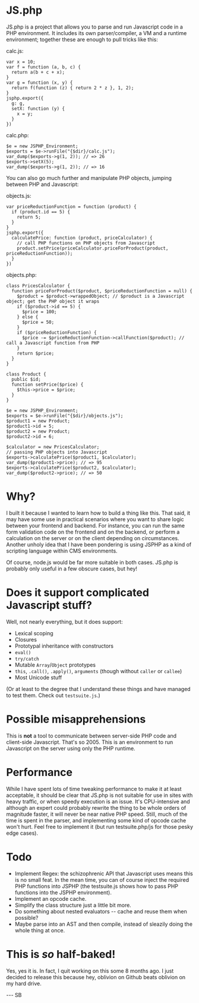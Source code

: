 JS.php
======

JS.php is a project that allows you to parse and run Javascript code in a PHP environment. It includes its own parser/compiler, a VM and a runtime environment; together these are enough to pull tricks like this:

calc.js:

    var x = 10;
    var f = function (a, b, c) {
      return a(b + c + x);
    }
    var g = function (x, y) {
      return f(function (z) { return 2 * z }, 1, 2);
    }
    jsphp.export({
      g: g,
      setX: function (y) {
        x = y;
      }
    })

calc.php:

    $e = new JSPHP_Environment;
    $exports = $e->runFile("{$dir}/calc.js");
    var_dump($exports->g(1, 2)); // => 26
    $exports->setX(5);
    var_dump($exports->g(1, 2)); // => 16

You can also go much further and manipulate PHP objects, jumping between PHP and Javascript:

objects.js:

    var priceReductionFunction = function (product) {
      if (product.id == 5) {
        return 5;
      }
    }
    jsphp.export({
      calculatePrice: function (product, priceCalculator) {
        // call PHP functions on PHP objects from Javascript
        product.setPrice(priceCalculator.priceForProduct(product, priceReductionFunction));
      }
    })

objects.php:

    class PricesCalculator {
      function priceForProduct($product, $priceReductionFunction = null) {
        $product = $product->wrappedObject; // $product is a Javascript object; get the PHP object it wraps
        if ($product->id == 5) {
          $price = 100;
        } else {
          $price = 50;
        }
        if ($priceReductionFunction) {
          $price -= $priceReductionFunction->callFunction($product); // call a Javascript function from PHP
        }
        return $price;
      }
    }
    
    class Product {
      public $id;
      function setPrice($price) {
        $this->price = $price;
      }
    }
    
    $e = new JSPHP_Environment;
    $exports = $e->runFile("{$dir}/objects.js");
    $product1 = new Product;
    $product1->id = 5;
    $product2 = new Product;
    $product2->id = 6;
    
    $calculator = new PricesCalculator;
    // passing PHP objects into Javascript
    $exports->calculatePrice($product1, $calculator);
    var_dump($product1->price); // => 95
    $exports->calculatePrice($product2, $calculator);
    var_dump($product2->price); // => 50

Why?
====
I built it because I wanted to learn how to build a thing like this. That said, it may have some use in practical scenarios where you want to share logic between your frontend and backend. For instance, you can run the same form validation code on the frontend and on the backend, or perform a calculation on the server or on the client depending on circumstances. Another unholy idea that I have been pondering is using JSPHP as a kind of scripting language within CMS environments.

Of course, node.js would be far more suitable in both cases. JS.php is probably only useful in a few obscure cases, but hey!

Does it support complicated Javascript stuff?
====
Well, not nearly everything, but it does support:

* Lexical scoping
* Closures
* Prototypal inheritance with constructors
* `eval()`
* `try/catch`
* Mutable `Array`/`Object` prototypes
* `this`, `.call()`, `.apply()`, `arguments` (though without `caller` or `callee`)
* Most Unicode stuff

(Or at least to the degree that I understand these things and have managed to test them. Check out `testsuite.js`.)

Possible misapprehensions
====
This is **not** a tool to communicate between server-side PHP code and client-side Javascript. That's so 2005. This is an environment to run Javascript on the server using only the PHP runtime.

Performance
===========
While I have spent lots of time tweaking performance to make it at least acceptable, it should be clear that JS.php is not suitable for use in sites with heavy traffic, or when speedy execution is an issue. It's CPU-intensive and although an expert could probably rewrite the thing to be whole orders of magnitude faster, it will never be near native PHP speed. Still, much of the time is spent in the parser, and implementing some kind of opcode cache won't hurt. Feel free to implement it (but run testsuite.php/js for those pesky edge cases).

Todo
====
* Implement Regex: the schizophrenic API that Javascript uses means this is no small feat. In the mean time, you can of course inject the required PHP functions into JSPHP (the testsuite.js shows how to pass PHP functions into the JSPHP environment).
* Implement an opcode cache.
* Simplify the class structure just a little bit more.
* Do something about nested evaluators -- cache and reuse them when possible?
* Maybe parse into an AST and then compile, instead of sleazily doing the whole thing at once.

This is *so* half-baked!
=====
Yes, yes it is. In fact, I quit working on this some 8 months ago. I just decided to release this because hey, oblivion on Github beats oblivion on my hard drive.

 --- SB